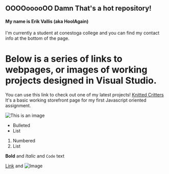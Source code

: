 ## OOOOooooOO Damn That's a hot repository!

#### My name is Erik Vallis (aka HoolAgain)
I'm currently a student at conestoga college and you can find my contact info at the bottom of the page.


# Below is a series of links to webpages, or images of working projects designed in Visual Studio.

You can use this link to check out one of my latest projects! [Knitted Critters](https://hoolagain.github.io/HoolAgain/)
It's a basic working storefront page for my first Javascript oriented assignment. 

![This is an image](https://myoctocat.com/assets/images/base-octocat.svg)






- Bulleted
- List

1. Numbered
2. List

**Bold** and _Italic_ and `Code` text

[Link](url) and ![Image](src)

